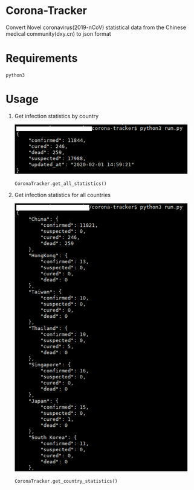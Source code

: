# Corona-Tracker
Convert Novel coronavirus(2019-nCoV) statistical data from the Chinese medical community(dxy.cn) to json format

# Requirements
```
python3
```

# Usage
1. Get infection statistics by country

    ![corona-tracker-all](./images/corona_tracker_all.png)
    ```
    CoronaTracker.get_all_statistics()
    ```

2. Get infection statistics for all countries

    ![corona-tracker-country](./images/corona_tracker_country.png)
    ```
    CoronaTracker.get_country_statistics()
    ```